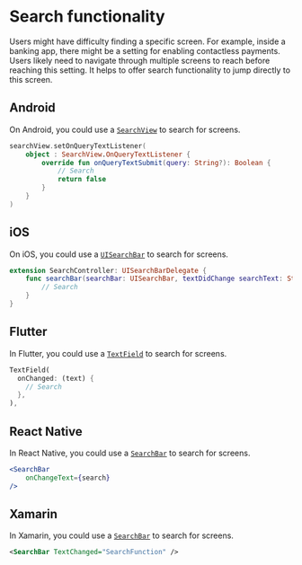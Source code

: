 # Search functionality

Users might have difficulty finding a specific screen. For example, inside a banking app, there might be a setting for enabling contactless payments. Users likely need to navigate through multiple screens to reach before reaching this setting. It helps to offer search functionality to jump directly to this screen.

## Android

On Android, you could use a [`SearchView`](https://developer.android.com/reference/androidx/appcompat/widget/SearchView) to search for screens.

```kotlin
searchView.setOnQueryTextListener(
    object : SearchView.OnQueryTextListener {
        override fun onQueryTextSubmit(query: String?): Boolean {
            // Search
            return false
        }
    }
)
```

## iOS

On iOS, you could use a [`UISearchBar`](https://developer.apple.com/documentation/uikit/uisearchbar) to search for screens.

```swift
extension SearchController: UISearchBarDelegate {
    func searchBar(searchBar: UISearchBar, textDidChange searchText: String) {
        // Search
    }
}
```

## Flutter

In Flutter, you could use a [`TextField`](https://api.flutter.dev/flutter/material/TextField-class.html) to search for screens.

```dart
TextField(
  onChanged: (text) {
    // Search
  },
),
```

## React Native

In React Native, you could use a [`SearchBar`](https://reactnativeelements.com/docs/components/searchbar) to search for screens.

```jsx
<SearchBar
    onChangeText={search}
/>
```

## Xamarin

In Xamarin, you could use a [`SearchBar`](https://learn.microsoft.com/en-us/xamarin/xamarin-forms/user-interface/searchbar) to search for screens.

```xml
<SearchBar TextChanged="SearchFunction" />
```
